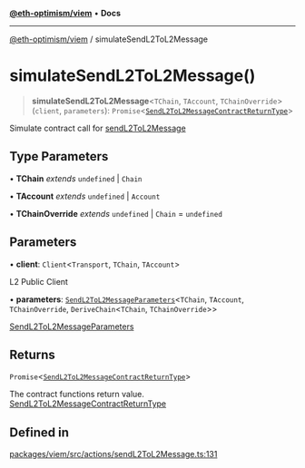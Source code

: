 [**@eth-optimism/viem**](../README.md) • **Docs**

***

[@eth-optimism/viem](../README.md) / simulateSendL2ToL2Message

# simulateSendL2ToL2Message()

> **simulateSendL2ToL2Message**\<`TChain`, `TAccount`, `TChainOverride`\>(`client`, `parameters`): `Promise`\<[`SendL2ToL2MessageContractReturnType`](../type-aliases/SendL2ToL2MessageContractReturnType.md)\>

Simulate contract call for [sendL2ToL2Message](sendL2ToL2Message.md)

## Type Parameters

• **TChain** *extends* `undefined` \| `Chain`

• **TAccount** *extends* `undefined` \| `Account`

• **TChainOverride** *extends* `undefined` \| `Chain` = `undefined`

## Parameters

• **client**: `Client`\<`Transport`, `TChain`, `TAccount`\>

L2 Public Client

• **parameters**: [`SendL2ToL2MessageParameters`](../type-aliases/SendL2ToL2MessageParameters.md)\<`TChain`, `TAccount`, `TChainOverride`, `DeriveChain`\<`TChain`, `TChainOverride`\>\>

[SendL2ToL2MessageParameters](../type-aliases/SendL2ToL2MessageParameters.md)

## Returns

`Promise`\<[`SendL2ToL2MessageContractReturnType`](../type-aliases/SendL2ToL2MessageContractReturnType.md)\>

The contract functions return value. [SendL2ToL2MessageContractReturnType](../type-aliases/SendL2ToL2MessageContractReturnType.md)

## Defined in

[packages/viem/src/actions/sendL2ToL2Message.ts:131](https://github.com/ethereum-optimism/ecosystem/blob/6d6302cd415cfc874f1d86fa22a309bdd9314531/packages/viem/src/actions/sendL2ToL2Message.ts#L131)
